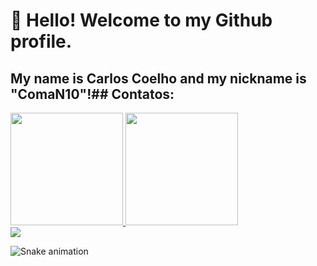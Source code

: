 # 👋 Hello! Welcome to my Github profile.
## My name is Carlos Coelho and my nickname is "ComaN10"!## Contatos:

<div>
<a href="https://github.com/ComaN10">
<img loading="lazy" height="180em" src="https://github-readme-stats.vercel.app/api/top-langs/?username=ComaN10&layout=compact&langs_count=7&theme=dracula"/>
<img loading="lazy" height="180em" src="https://github-readme-stats.vercel.app/api?username=ComaN10&show_icons=true&theme=dracula&include_all_commits=true&count_private=true"/>
</div>

<div>
<a href="https://www.linkedin.com/in/carlos-coelho03/" target="_blank"><img loading="lazy" src="https://img.shields.io/badge/-LinkedIn-%230077B5?style=for-the-badge&logo=linkedin&logoColor=white" target="_blank"></a>   
</div>

![Snake animation](https://github.com/ComaN10/Coman10/blob/output/github-contribution-grid-snake.svg)
